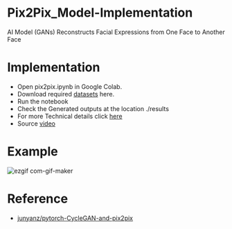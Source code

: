 # Pix2Pix_Model-Implementation
AI Model (GANs) Reconstructs Facial Expressions from One Face to Another Face

# Implementation
 * Open pix2pix.ipynb in Google Colab.
 * Download required [datasets](https://drive.google.com/file/d/1XF3l1vH5C7yxZLPhEcYk5gLBWy4x-Htb/view?usp=sharing) here.
 * Run the notebook
 * Check the Generated outputs at the location ./results
 * For more Technical details click [here](https://github.com/junyanz/pytorch-CycleGAN-and-pix2pix.git)
 * Source [video](https://youtu.be/y5Aw6WG4Dww)
 
# Example
![ezgif com-gif-maker](https://user-images.githubusercontent.com/75068196/101987012-8439e300-3cb7-11eb-8692-d8d2a18c37d1.gif)
 
# Reference
 * [junyanz/pytorch-CycleGAN-and-pix2pix](https://github.com/junyanz/pytorch-CycleGAN-and-pix2pix.git)
